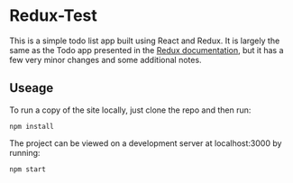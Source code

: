 # Redux-Test

This is a simple todo list app built using React and Redux. It is largely the same as the Todo app presented in the [Redux documentation](https://redux.js.org/basics), but it has a few very minor changes and some additional notes.

## Useage

To run a copy of the site locally, just clone the repo and then run:
```
npm install
```
The project can be viewed on a development server at localhost:3000 by running:
```
npm start
```
